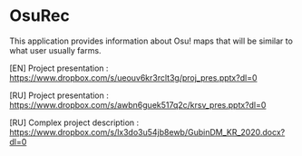 # OsuRec
This application provides information about Osu! maps that will be similar to what user usually farms.

[EN] Project presentation : https://www.dropbox.com/s/ueouv6kr3rclt3g/proj_pres.pptx?dl=0

[RU] Project presentation : https://www.dropbox.com/s/awbn6guek517q2c/krsv_pres.pptx?dl=0

[RU] Complex project description : https://www.dropbox.com/s/lx3do3u54jb8ewb/GubinDM_KR_2020.docx?dl=0
